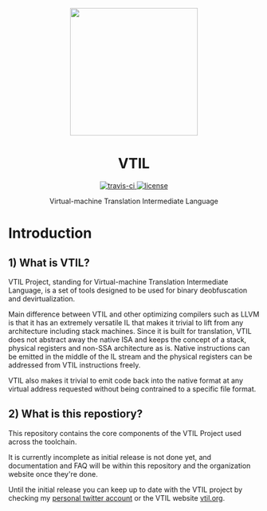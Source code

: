 <p align="center">

  <a href="https://www.vtil.org/">
    <img width="256" heigth="256" src="https://vtil.org/logo.png">
  </a>  

  <h1 align="center">VTIL</h1>

  <p align="center">
    <a href="https://travis-ci.com/vtil-project/VTIL-Core">
      <img src="https://img.shields.io/travis/com/vtil-project/vtil-core/master.svg?style=flat-square" alt="travis-ci"/>
    </a>
    <a href="https://github.com/vtil-project/vtil-core/blob/master/LICENSE.md">
      <img src="https://img.shields.io/github/license/vtil-project/vtil-core.svg?style=flat-square" alt="license"/>
    </a>
  </p>

  <p align="center">
    Virtual-machine Translation Intermediate Language
  </p>
</p>

# Introduction

## 1) What is VTIL?

VTIL Project, standing for Virtual-machine Translation Intermediate Language, is a set of tools designed to be used for binary deobfuscation and devirtualization.

Main difference between VTIL and other optimizing compilers such as LLVM is that it has an extremely versatile IL that makes it trivial to lift from any architecture including stack machines. Since it is built for translation, VTIL does not abstract away the native ISA and keeps the concept of a stack, physical registers and non-SSA architecture as is. Native instructions can be emitted in the middle of the IL stream and the physical registers can be addressed from VTIL instructions freely.

VTIL also makes it trivial to emit code back into the native format at any virtual address requested without being contrained to a specific file format.

## 2) What is this repostiory?

This repository contains the core components of the VTIL Project used across the toolchain.

It is currently incomplete as initial release is not done yet, and documentation and FAQ will be within this repository and the organization website once they're done.

Until the initial release you can keep up to date with the VTIL project by checking my [personal twitter account](https://twitter.com/_can1357) or the VTIL website [vtil.org](https://vtil.org/).

